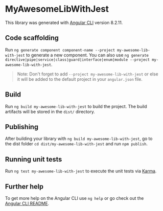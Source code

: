 # MyAwesomeLibWithJest

This library was generated with [Angular CLI](https://github.com/angular/angular-cli) version 8.2.11.

## Code scaffolding

Run `ng generate component component-name --project my-awesome-lib-with-jest` to generate a new component. You can also use `ng generate directive|pipe|service|class|guard|interface|enum|module --project my-awesome-lib-with-jest`.
> Note: Don't forget to add `--project my-awesome-lib-with-jest` or else it will be added to the default project in your `angular.json` file. 

## Build

Run `ng build my-awesome-lib-with-jest` to build the project. The build artifacts will be stored in the `dist/` directory.

## Publishing

After building your library with `ng build my-awesome-lib-with-jest`, go to the dist folder `cd dist/my-awesome-lib-with-jest` and run `npm publish`.

## Running unit tests

Run `ng test my-awesome-lib-with-jest` to execute the unit tests via [Karma](https://karma-runner.github.io).

## Further help

To get more help on the Angular CLI use `ng help` or go check out the [Angular CLI README](https://github.com/angular/angular-cli/blob/master/README.md).
